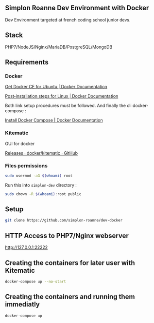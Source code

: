 ## Simplon Roanne Dev Environment with Docker

Dev Environment targeted at french coding school junior devs.

## Stack

PHP7/NodeJS/Nginx/MariaDB/PostgreSQL/MongoDB 

## Requirements

### Docker

[Get Docker CE for Ubuntu | Docker Documentation](https://docs.docker.com/install/linux/docker-ce/ubuntu/)

[Post-installation steps for Linux | Docker Documentation](https://docs.docker.com/install/linux/linux-postinstall/)

Both link setup procedures must be followed. 
And finally the cli docker-compose : 

[Install Docker Compose | Docker Documentation](https://docs.docker.com/compose/install/#install-compose)


### Kitematic

GUI for docker

[Releases · docker/kitematic · GitHub](https://github.com/docker/kitematic/releases)

### Files permissions

```bash
sudo usermod -aG $(whoami) root
```

Run this into ```simplon-dev``` directory : 

```bash
sudo chown -R $(whoami):root public
```

## Setup

```bash
git clone https://github.com/simplon-roanne/dev-docker
```

## HTTP Access to PHP7/Nginx webserver
http://127.0.0.1:22222

## Creating the containers for later user with Kitematic
```bash
docker-compose up --no-start
```

## Creating the containers and running them immediatly
```bash
docker-compose up 
```


